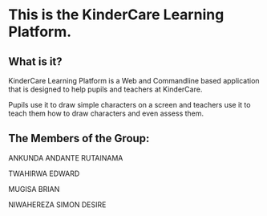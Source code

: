 # This is the KinderCare Learning Platform.

## What is it?
KinderCare Learning Platform is a Web and Commandline based application that is designed to help pupils and teachers at KinderCare.

Pupils use it to draw simple characters on a screen and teachers use it to teach them how to draw characters and even assess them.

## The Members of the Group:

ANKUNDA ANDANTE RUTAINAMA

TWAHIRWA EDWARD

MUGISA BRIAN

NIWAHEREZA SIMON DESIRE

